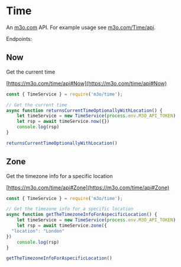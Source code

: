# Time

An [m3o.com](https://m3o.com) API. For example usage see [m3o.com/Time/api](https://m3o.com/Time/api).

Endpoints:

## Now

Get the current time


[https://m3o.com/time/api#Now](https://m3o.com/time/api#Now)

```js
const { TimeService } = require('m3o/time');

// Get the current time
async function returnsCurrentTimeOptionallyWithLocation() {
	let timeService = new TimeService(process.env.M3O_API_TOKEN)
	let rsp = await timeService.now({})
	console.log(rsp)
}

returnsCurrentTimeOptionallyWithLocation()
```
## Zone

Get the timezone info for a specific location


[https://m3o.com/time/api#Zone](https://m3o.com/time/api#Zone)

```js
const { TimeService } = require('m3o/time');

// Get the timezone info for a specific location
async function getTheTimezoneInfoForAspecificLocation() {
	let timeService = new TimeService(process.env.M3O_API_TOKEN)
	let rsp = await timeService.zone({
  "location": "London"
})
	console.log(rsp)
}

getTheTimezoneInfoForAspecificLocation()
```

